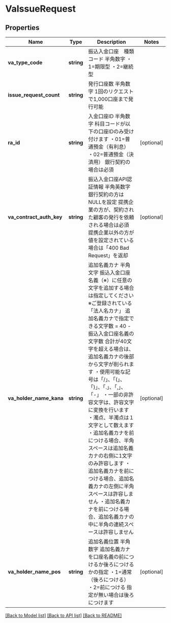 # VaIssueRequest

## Properties
Name | Type | Description | Notes
------------ | ------------- | ------------- | -------------
**va_type_code** | **string** | 振込入金口座　種類コード 半角数字 ・1&#x3D;期限型 ・2&#x3D;継続型 | 
**issue_request_count** | **string** | 発行口座数 半角数字 1回のリクエストで1,000口座まで発行可能 | 
**ra_id** | **string** | 入金口座ID 半角数字 科目コードが以下の口座IDのみ受け付けます ・01&#x3D;普通預金（有利息） ・02&#x3D;普通預金（決済用） 銀行契約の場合は必須 | [optional] 
**va_contract_auth_key** | **string** | 振込入金口座API認証情報 半角英数字 銀行契約の方はNULLを設定 提携企業の方が、契約された顧客の発行を依頼される場合は必須 提携企業以外の方が値を設定されている場合は「400 Bad Request」を返却 | [optional] 
**va_holder_name_kana** | **string** | 追加名義カナ 半角文字 振込入金口座名義（※）に任意の文字を追加する場合は指定してください ※ご登録されている「法人名カナ」  追加名義カナで指定できる文字数 &#x3D; 40 - 振込入金口座名義の文字数 合計が40文字を超える場合は、追加名義カナの後部から文字が削られます  ・使用可能な記号は「/」、「(」、「)」、「.」、「,」、「-」 ・一部の非許容文字は、許容文字に変換を行います ・濁点、半濁点は１文字として数えます ・追加名義カナを前につける場合、半角スペースは追加名義カナの右側に1文字のみ許容します ・追加名義カナを前につける場合、追加名義カナの左側に半角スペースは許容しません ・追加名義カナを前につける場合、追加名義カナの中に半角の連続スペースは許容しません | [optional] 
**va_holder_name_pos** | **string** | 追加名義位置 半角数字 追加名義カナを口座名義の前につけるか後ろにつけるかの指定 ・1&#x3D;通常（後ろにつける） ・2&#x3D;前につける 指定が無い場合は後ろにつけます | [optional] 

[[Back to Model list]](../README.md#documentation-for-models) [[Back to API list]](../README.md#documentation-for-api-endpoints) [[Back to README]](../README.md)



